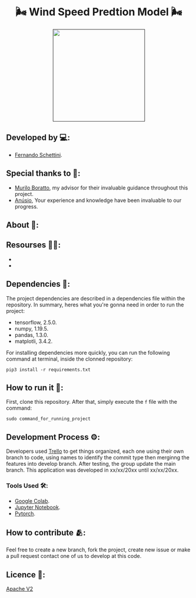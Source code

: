 <h1 align="center"> 🌬️ Wind Speed Predtion Model 🌬️</h1>

<div align="center">
	<a href="">
	<img height = "250em" src = "https://github.com/FernandoSchett/wind_speed_prediction/assets/80331486/c83a1095-30a6-4c4b-b610-313fd8a7e59a" />
    </a>
</div>

## Developed by 💻:
- [Fernando Schettini](https://github.com/FernandoSchett).

## Special thanks to 🥰:

- [Murilo Boratto](https://github.com/muriloboratto), my advisor for their invaluable guidance throughout this project.
- [Anúsio](), Your experience and knowledge have been invaluable to our progress.

## About 🤔:

## Resourses 🧑‍🔬:

- 
- 

## Dependencies 🚚:

The project dependencies are described in a dependencies file within the repository. In summary, heres what you're gonna need in order to run the project:

- tensorflow, 2.5.0.
- numpy, 1.19.5.
- pandas, 1.3.0.
- matplotli, 3.4.2.


For installing dependencies more quickly, you can run the following command at terminal, inside the clonned repository:

    pip3 install -r requirements.txt

## How to run it 🏃:

First, clone this repository. After that, simply execute the ```f``` file with the command:

    sudo command_for_running_project

## Development Process ⚙️:

Developers used [Trello]() to get things organized, each one using their own branch to code, using names to identify the commit type then merginng the features into develop branch. After testing, the group update the main branch. This application was developed in xx/xx/20xx until xx/xx/20xx.

### Tools Used 🛠️: 

- [Google Colab](https://research.google.com/colaboratory/). 
- [Jupyter Notebook](https://jupyter.org/).
- [Pytorch](https://pytorch.org/).

## How to contribute 🫂:

Feel free to create a new branch, fork the project, create new issue or make a pull request contact one of us to develop at this code.

## Licence 📜:

[Apache V2](https://choosealicense.com/licenses/apache-2.0/)